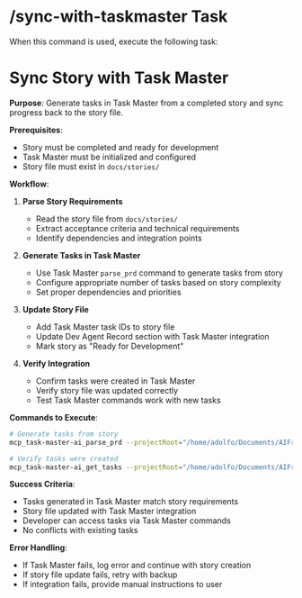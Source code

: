 # /sync-with-taskmaster Task

When this command is used, execute the following task:

# Sync Story with Task Master

**Purpose**: Generate tasks in Task Master from a completed story and sync progress back to the story file.

**Prerequisites**: 
- Story must be completed and ready for development
- Task Master must be initialized and configured
- Story file must exist in `docs/stories/`

**Workflow**:

1. **Parse Story Requirements**
   - Read the story file from `docs/stories/`
   - Extract acceptance criteria and technical requirements
   - Identify dependencies and integration points

2. **Generate Tasks in Task Master**
   - Use Task Master `parse_prd` command to generate tasks from story
   - Configure appropriate number of tasks based on story complexity
   - Set proper dependencies and priorities

3. **Update Story File**
   - Add Task Master task IDs to story file
   - Update Dev Agent Record section with Task Master integration
   - Mark story as "Ready for Development"

4. **Verify Integration**
   - Confirm tasks were created in Task Master
   - Verify story file was updated correctly
   - Test Task Master commands work with new tasks

**Commands to Execute**:
```bash
# Generate tasks from story
mcp_task-master-ai_parse_prd --projectRoot="/home/adolfo/Documents/AIFrontDeskTS" --input="docs/stories/[story-file].md" --numTasks="[appropriate-number]"

# Verify tasks were created
mcp_task-master-ai_get_tasks --projectRoot="/home/adolfo/Documents/AIFrontDeskTS"
```

**Success Criteria**:
- Tasks generated in Task Master match story requirements
- Story file updated with Task Master integration
- Developer can access tasks via Task Master commands
- No conflicts with existing tasks

**Error Handling**:
- If Task Master fails, log error and continue with story creation
- If story file update fails, retry with backup
- If integration fails, provide manual instructions to user

